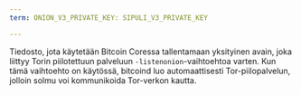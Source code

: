 ```yaml
---
term: ONION_V3_PRIVATE_KEY: SIPULI_V3_PRIVATE_KEY

---
```

Tiedosto, jota käytetään Bitcoin Coressa tallentamaan yksityinen avain, joka liittyy Torin piilotettuun palveluun `-listenonion`-vaihtoehtoa varten. Kun tämä vaihtoehto on käytössä, bitcoind luo automaattisesti Tor-piilopalvelun, jolloin solmu voi kommunikoida Tor-verkon kautta.